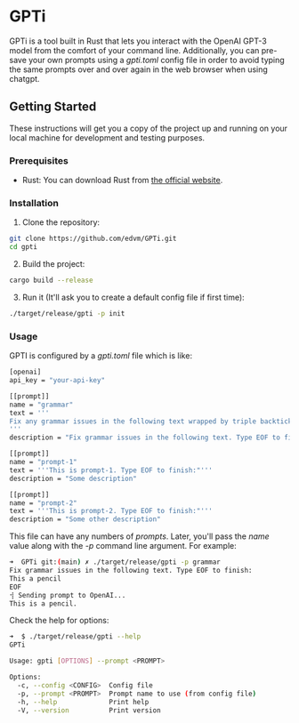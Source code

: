 # GPTi

GPTi is a tool built in Rust that lets you interact with the OpenAI GPT-3 model from the comfort of your command line. Additionally, you can pre-save your own prompts using a *gpti.toml* config file in order to avoid typing the same prompts over and over again in the web browser when using chatgpt.

## Getting Started

These instructions will get you a copy of the project up and running on your local machine for development and testing purposes.

### Prerequisites

- Rust: You can download Rust from [the official website](https://www.rust-lang.org/tools/install).

### Installation

1. Clone the repository:

```sh
git clone https://github.com/edvm/GPTi.git
cd gpti
```

2. Build the project:
```sh
cargo build --release
```

3. Run it (It'll ask you to create a default config file if first time):
```sh
./target/release/gpti -p init
```

### Usage

GPTI is configured by a *gpti.toml* file which is like:
```sh
[openai]
api_key = "your-api-key"

[[prompt]]
name = "grammar"
text = '''
Fix any grammar issues in the following text wrapped by triple backticks.
'''
description = "Fix grammar issues in the following text. Type EOF to finish:"

[[prompt]]
name = "prompt-1"
text = '''This is prompt-1. Type EOF to finish:"'''
description = "Some description"

[[prompt]]
name = "prompt-2"
text = '''This is prompt-2. Type EOF to finish:"'''
description = "Some other description"
```

This file can have any numbers of *prompts*. Later, you'll pass the *name* value along with the *-p* command line argument. For example:
```sh
➜  GPTi git:(main) ✗ ./target/release/gpti -p grammar 
Fix grammar issues in the following text. Type EOF to finish:
This a pencil
EOF
⢺ Sending prompt to OpenAI...
This is a pencil.
```

Check the help for options:
```sh
➜  $ ./target/release/gpti --help
GPTi

Usage: gpti [OPTIONS] --prompt <PROMPT>

Options:
  -c, --config <CONFIG>  Config file
  -p, --prompt <PROMPT>  Prompt name to use (from config file)
  -h, --help             Print help
  -V, --version          Print version
```
